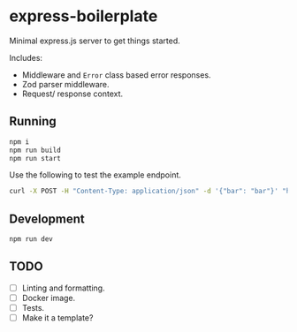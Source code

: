 # express-boilerplate

Minimal express.js server to get things started.

Includes:

- Middleware and `Error` class based error responses.
- Zod parser middleware.
- Request/ response context.

## Running

```bash
npm i
npm run build
npm run start
```

Use the following to test the example endpoint.

```bash
curl -X POST -H "Content-Type: application/json" -d '{"bar": "bar"}' "http://localhost:3000/baz?foo=foo"
```

## Development

```bash
npm run dev
```

## TODO

- [ ] Linting and formatting.
- [ ] Docker image.
- [ ] Tests.
- [ ] Make it a template?
